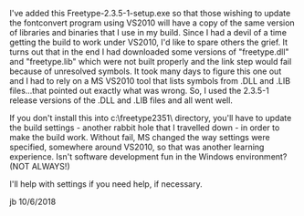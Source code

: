 I've added this Freetype-2.3.5-1-setup.exe so that those wishing to update the fontconvert program using VS2010 will have a copy of the same
version of libraries and binaries that I use in my build.  Since I had a devil of a time getting the build to work under VS2010, I'd like to
spare others the grief.  It turns out that in the end I had downloaded some versions of "freetype.dll" and "freetype.lib" which were not built
properly and the link step would fail because of unresolved symbols.  It took many days to figure this one out and I had to rely on a MS VS2010
tool that lists symbols from .DLL and .LIB files...that pointed out exactly what was wrong.  So, I used the 2.3.5-1 release versions of 
the .DLL and .LIB files and all went well.

If you don't install this into c:\freetype2351\ directory, you'll have to update the build settings - another rabbit hole that I travelled down -
in order to make the build work.  Without fail, MS changed the way settings were specified, somewhere around VS2010, so that was another learning
experience.  Isn't software development fun in the Windows environment? (NOT ALWAYS!)

I'll help with settings if you need help, if necessary.

jb  10/6/2018
